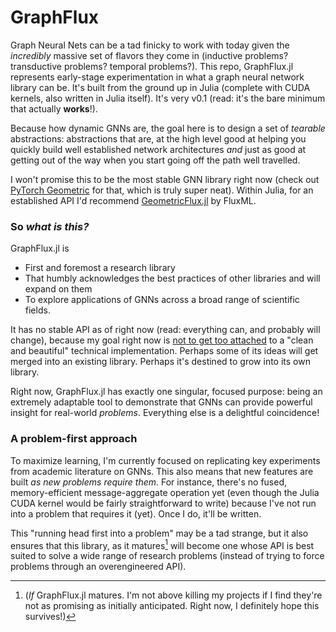 # GraphFlux

Graph Neural Nets can be a tad finicky to work with today given the *incredibly* massive set of flavors they come in (inductive problems? transductive problems? temporal problems?). This repo, GraphFlux.jl represents early-stage experimentation in what a graph neural network library can be. It's built from the ground up in Julia (complete with CUDA kernels, also written in Julia itself). It's very v0.1 (read: it's the bare minimum that actually **works**!).

Because how dynamic GNNs are, the goal here is to design a set of *tearable* abstractions: abstractions that are, at the high level good at helping you quickly build well established network architectures *and* just as good at getting out of the way when you start going off the path well travelled. 

I won't promise this to be the most stable GNN library right now (check out [PyTorch Geometric](https://github.com/rusty1s/pytorch_geometric) for that, which is truly super neat). Within Julia, for an established API I'd recommend [GeometricFlux.jl](https://github.com/FluxML/GeometricFlux.jl) by FluxML.

### So *what is this?*
GraphFlux.jl is 
* First and foremost a research library
* That humbly acknowledges the best practices of other libraries and will expand on them
* To explore applications of GNNs across a broad range of scientific fields. 

It has no stable API as of right now (read: everything can, and probably will change), because my goal right now is [not to get too attached](https://en.wikipedia.org/wiki/Sunk_cost) to a "clean and beautiful" technical implementation. Perhaps some of its ideas will get merged into an existing library. Perhaps it's destined to grow into its own library.

Right now, GraphFlux.jl has exactly one singular, focused purpose: being an extremely adaptable tool to demonstrate that GNNs can provide powerful insight for real-world *problems*. Everything else is a delightful coincidence!

### A problem-first approach
To maximize learning, I'm currently focused on replicating key experiments from academic literature on GNNs. This also means that new features are built *as new problems require them*. For instance, there's no fused, memory-efficient message-aggregate operation yet (even though the Julia CUDA kernel would be fairly straightforward to write) because I've not run into a problem that requires it (yet). Once I do, it'll be written.

This "running head first into a problem" may be a tad strange, but it also ensures that this library, as it matures[^1] will become one whose API is best suited to solve a wide range of research problems (instead of trying to force problems through an overengineered API). 

[^1]: (*If* GraphFlux.jl matures. I'm not above killing my projects if I find they're not as promising as initially anticipated. Right now, I definitely hope this survives!)